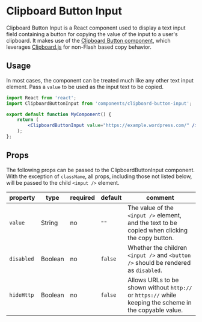 # Clipboard Button Input

Clipboard Button Input is a React component used to display a text input field containing a button for copying the value of the input to a user's clipboard. It makes use of the [Clipboard Button component](../forms/clipboard-button), which leverages [Clipboard.js](https://github.com/zenorocha/clipboard.js) for non-Flash based copy behavior.

## Usage

In most cases, the component can be treated much like any other text input element. Pass a `value` to be used as the input text to be copied.

```jsx
import React from 'react';
import ClipboardButtonInput from 'components/clipboard-button-input';

export default function MyComponent() {
	return (
		<ClipboardButtonInput value="https://example.wordpress.com/" />
	);
};
```

## Props

The following props can be passed to the ClipboardButtonInput component. With the exception of `className`, all props, including those not listed below, will be passed to the child `<input />` element.

| property   | type    | required | default | comment                                                                                                 |
| ---------- | ------- | -------- | ------- | ------------------------------------------------------------------------------------------------------- |
| `value`    | String  | no       | `""`    | The value of the `<input />` element, and the text to be copied when clicking the copy button.          |
| `disabled` | Boolean | no       | `false` | Whether the children `<input />` and `<button />` should be rendered as `disabled`.                     |
| `hideHttp` | Boolean | no       | `false` | Allows URLs to be shown without `http://` or `https://` while keeping the scheme in the copyable value. |
